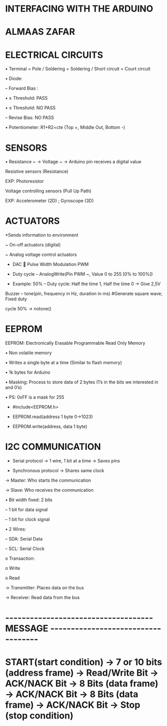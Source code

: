  # INTERFACING WITH THE ARDUINO
 
   #    ALMAAS ZAFAR


# ELECTRICAL CIRCUITS

• Terminal = Pole / Soldering = Soldering / Short circuit = Court circuit

• Diode:

– Forward Bias :

 • ≥ Threshold: PASS

 • ≤ Threshold: NO PASS

– Revise Bias: NO PASS
 
 • Potentiometer: R1+R2=cte (Top +, Middle Out, Bottom -)
 
 # SENSORS
 

• Resistance ~ -> Voltage ~ -> Arduino pin receives a digital value

Resistive sensors (Resistance)

EXP: Photoresistor

Voltage controlling sensors (Pull Up Path)

EXP: Accelerometer (2D) ; Gyroscope (3D)

#  ACTUATORS

*Sends information to environment

~ On-off actuators (digital)

~ Analog voltage control actuators

* DAC  Pulse Width Modulation PWM

* Duty cycle – AnalogWrite(Pin PWM ~, Value 0 to 255 [0% to 100%])

* Example: 50% – Duty cycle: Half the time 1, Half the time 0 -> Give 2,5V

Buzzer – tone(pin, frequency in Hz, duration in ms) #Generate square wave; Fixed duty

cycle 50% -> notone()


#  EEPROM

EEPROM: Electronically Erasable Programmable Read Only Memory

• Non volatile memory

• Writes a single byte at a time (Similar to flash memory)

• 1k bytes for Arduino

• Masking: Process to store data of 2 bytes (1’s in the bits we interested in and 0’s)

• PS: 0xFF is a mask for 255

* #include<EEPROM.h>

* EEPROM.read(address 1 byte 0->1023)

* EEPROM.write(address, data 1 byte)


#  I2C COMMUNICATION

* Serial protocol -> 1 wire, 1 bit at a time -> Saves pins

* Synchronous protocol -> Shares same clock

-> Master: Who starts the communication

-> Slave: Who receives the communication

• Bit width fixed: 2 bits

– 1 bit for data signal

– 1 bit for clock signal

• 2 Wires:

– SDA: Serial Data

– SCL: Serial Clock

o Transaction:

   o Write

   o Read

-> Transmitter: Places data on the bus

-> Receiver: Read data from the bus

#                                  ------------------------------------ MESSAGE -----------------------------------
# START(start condition) -> 7 or 10 bits (address frame) -> Read/Write Bit -> ACK/NACK Bit ->  8 Bits (data frame) -> ACK/NACK Bit ->  8 Bits (data frame) -> ACK/NACK Bit -> Stop (stop condition)
